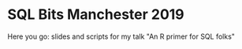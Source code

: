 # SQL Bits Manchester 2019

Here you go: slides and scripts for my talk "An R primer for SQL folks"
